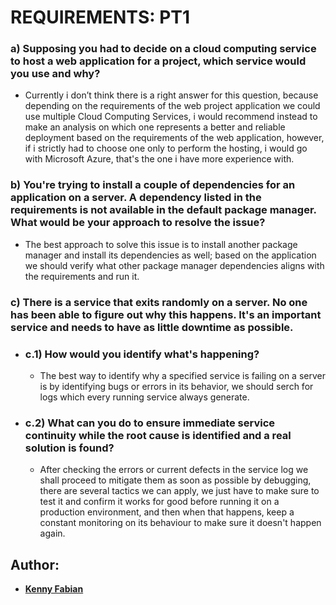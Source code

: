 # REQUIREMENTS: PT1

### a) Supposing you had to decide on a cloud computing service to host a web application for a project, which service would you use and why?

+ Currently i don’t think there is a right answer for this question, because depending on the requirements of the web project application we could use multiple Cloud Computing Services, i would recommend instead to make an analysis on which one represents a better and reliable deployment based on the requirements of the web application, however, if i strictly had to choose one only to perform the hosting, i would go with Microsoft Azure, that's the one i have more experience with.

### b) You're trying to install a couple of dependencies for an application on a server. A dependency listed in the requirements is not available in the default package manager. What would be your approach to resolve the issue?

+ The best approach to solve this issue is to install another package manager and install its dependencies as well; based on the application we should verify what other package manager dependencies aligns with the requirements and run it.

### c) There is a service that exits randomly on a server. No one has been able to figure out why this happens. It's an important service and needs to have as little downtime as possible.

+ ### c.1) How would you identify what's happening?

  - The best way to identify why a specified service is failing on a server is by identifying bugs or errors in its behavior, we should serch for logs which every running service always generate.
  
+ ### c.2) What can you do to ensure immediate service continuity while the root cause is identified and a real solution is found?
  -  After checking the errors or current defects in the service log we shall proceed to mitigate them as soon as possible  by debugging, there are several tactics we can apply, we just have to make sure to test it and confirm it works for good before running it on a production environment, and then when that happens, keep a constant monitoring on its behaviour to make sure it doesn't happen again.

## Author:
* [**Kenny Fabian**](www.linkedin.com/in/kennyfabianh)
